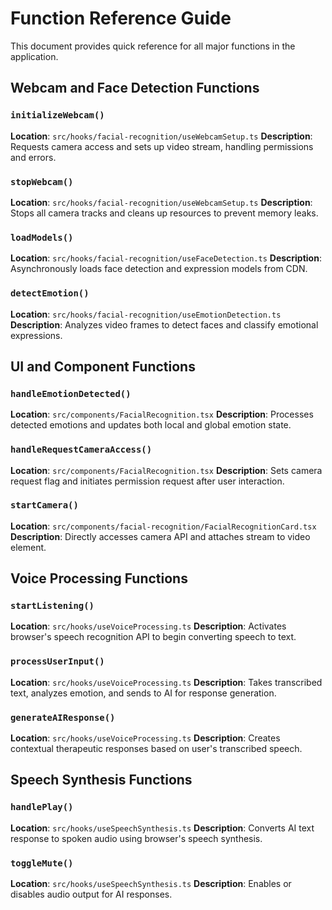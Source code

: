 
# Function Reference Guide

This document provides quick reference for all major functions in the application.

## Webcam and Face Detection Functions

### `initializeWebcam()`
**Location**: `src/hooks/facial-recognition/useWebcamSetup.ts`
**Description**: Requests camera access and sets up video stream, handling permissions and errors.

### `stopWebcam()`
**Location**: `src/hooks/facial-recognition/useWebcamSetup.ts`
**Description**: Stops all camera tracks and cleans up resources to prevent memory leaks.

### `loadModels()`
**Location**: `src/hooks/facial-recognition/useFaceDetection.ts`
**Description**: Asynchronously loads face detection and expression models from CDN.

### `detectEmotion()`
**Location**: `src/hooks/facial-recognition/useEmotionDetection.ts`
**Description**: Analyzes video frames to detect faces and classify emotional expressions.

## UI and Component Functions

### `handleEmotionDetected()`
**Location**: `src/components/FacialRecognition.tsx`
**Description**: Processes detected emotions and updates both local and global emotion state.

### `handleRequestCameraAccess()`
**Location**: `src/components/FacialRecognition.tsx`
**Description**: Sets camera request flag and initiates permission request after user interaction.

### `startCamera()`
**Location**: `src/components/facial-recognition/FacialRecognitionCard.tsx`
**Description**: Directly accesses camera API and attaches stream to video element.

## Voice Processing Functions

### `startListening()`
**Location**: `src/hooks/useVoiceProcessing.ts`
**Description**: Activates browser's speech recognition API to begin converting speech to text.

### `processUserInput()`
**Location**: `src/hooks/useVoiceProcessing.ts`
**Description**: Takes transcribed text, analyzes emotion, and sends to AI for response generation.

### `generateAIResponse()`
**Location**: `src/hooks/useVoiceProcessing.ts`
**Description**: Creates contextual therapeutic responses based on user's transcribed speech.

## Speech Synthesis Functions

### `handlePlay()`
**Location**: `src/hooks/useSpeechSynthesis.ts`
**Description**: Converts AI text response to spoken audio using browser's speech synthesis.

### `toggleMute()`
**Location**: `src/hooks/useSpeechSynthesis.ts`
**Description**: Enables or disables audio output for AI responses.
